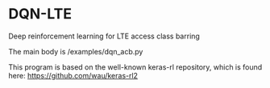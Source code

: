 # DQN-LTE
 Deep reinforcement learning for LTE access class barring

The main body is /examples/dqn_acb.py

This program is based on the well-known keras-rl repository, which is found here: https://github.com/wau/keras-rl2
